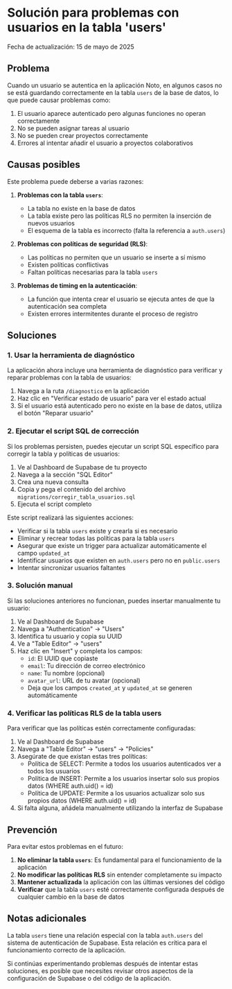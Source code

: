 # Solución para problemas con usuarios en la tabla 'users'

Fecha de actualización: 15 de mayo de 2025

## Problema

Cuando un usuario se autentica en la aplicación Noto, en algunos casos no se está guardando correctamente en la tabla `users` de la base de datos, lo que puede causar problemas como:

1. El usuario aparece autenticado pero algunas funciones no operan correctamente
2. No se pueden asignar tareas al usuario
3. No se pueden crear proyectos correctamente
4. Errores al intentar añadir el usuario a proyectos colaborativos

## Causas posibles

Este problema puede deberse a varias razones:

1. **Problemas con la tabla `users`**:

    - La tabla no existe en la base de datos
    - La tabla existe pero las políticas RLS no permiten la inserción de nuevos usuarios
    - El esquema de la tabla es incorrecto (falta la referencia a `auth.users`)

2. **Problemas con políticas de seguridad (RLS)**:

    - Las políticas no permiten que un usuario se inserte a sí mismo
    - Existen políticas conflictivas
    - Faltan políticas necesarias para la tabla `users`

3. **Problemas de timing en la autenticación**:
    - La función que intenta crear el usuario se ejecuta antes de que la autenticación sea completa
    - Existen errores intermitentes durante el proceso de registro

## Soluciones

### 1. Usar la herramienta de diagnóstico

La aplicación ahora incluye una herramienta de diagnóstico para verificar y reparar problemas con la tabla de usuarios:

1. Navega a la ruta `/diagnostico` en la aplicación
2. Haz clic en "Verificar estado de usuario" para ver el estado actual
3. Si el usuario está autenticado pero no existe en la base de datos, utiliza el botón "Reparar usuario"

### 2. Ejecutar el script SQL de corrección

Si los problemas persisten, puedes ejecutar un script SQL específico para corregir la tabla y políticas de usuarios:

1. Ve al Dashboard de Supabase de tu proyecto
2. Navega a la sección "SQL Editor"
3. Crea una nueva consulta
4. Copia y pega el contenido del archivo `migrations/corregir_tabla_usuarios.sql`
5. Ejecuta el script completo

Este script realizará las siguientes acciones:

-   Verificar si la tabla `users` existe y crearla si es necesario
-   Eliminar y recrear todas las políticas para la tabla `users`
-   Asegurar que existe un trigger para actualizar automáticamente el campo `updated_at`
-   Identificar usuarios que existen en `auth.users` pero no en `public.users`
-   Intentar sincronizar usuarios faltantes

### 3. Solución manual

Si las soluciones anteriores no funcionan, puedes insertar manualmente tu usuario:

1. Ve al Dashboard de Supabase
2. Navega a "Authentication" -> "Users"
3. Identifica tu usuario y copia su UUID
4. Ve a "Table Editor" -> "users"
5. Haz clic en "Insert" y completa los campos:
    - `id`: El UUID que copiaste
    - `email`: Tu dirección de correo electrónico
    - `name`: Tu nombre (opcional)
    - `avatar_url`: URL de tu avatar (opcional)
    - Deja que los campos `created_at` y `updated_at` se generen automáticamente

### 4. Verificar las políticas RLS de la tabla users

Para verificar que las políticas estén correctamente configuradas:

1. Ve al Dashboard de Supabase
2. Navega a "Table Editor" -> "users" -> "Policies"
3. Asegúrate de que existan estas tres políticas:
    - Política de SELECT: Permite a todos los usuarios autenticados ver a todos los usuarios
    - Política de INSERT: Permite a los usuarios insertar solo sus propios datos (WHERE auth.uid() = id)
    - Política de UPDATE: Permite a los usuarios actualizar solo sus propios datos (WHERE auth.uid() = id)
4. Si falta alguna, añádela manualmente utilizando la interfaz de Supabase

## Prevención

Para evitar estos problemas en el futuro:

1. **No eliminar la tabla `users`**: Es fundamental para el funcionamiento de la aplicación
2. **No modificar las políticas RLS** sin entender completamente su impacto
3. **Mantener actualizada** la aplicación con las últimas versiones del código
4. **Verificar** que la tabla `users` esté correctamente configurada después de cualquier cambio en la base de datos

## Notas adicionales

La tabla `users` tiene una relación especial con la tabla `auth.users` del sistema de autenticación de Supabase. Esta relación es crítica para el funcionamiento correcto de la aplicación.

Si continúas experimentando problemas después de intentar estas soluciones, es posible que necesites revisar otros aspectos de la configuración de Supabase o del código de la aplicación.
